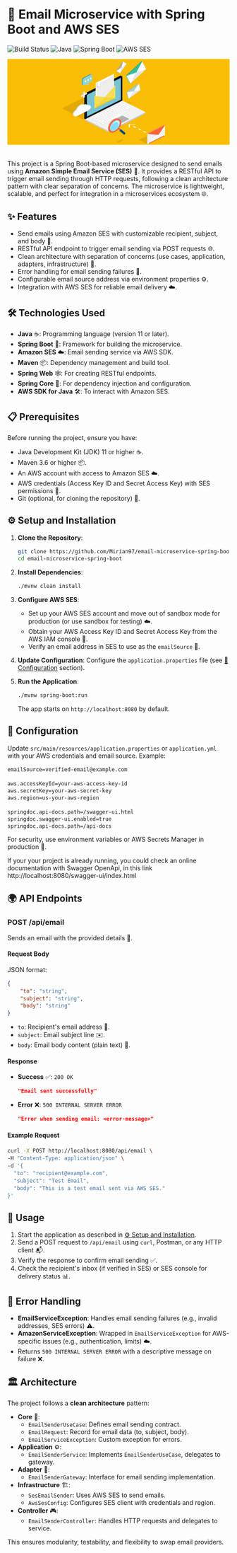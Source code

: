 # 📧 Email Microservice with Spring Boot and AWS SES

![Build Status](https://img.shields.io/badge/build-passing-brightgreen) ![Java](https://img.shields.io/badge/Java-11%2B-orange) ![Spring Boot](https://img.shields.io/badge/Spring%20Boot-3.x-green) ![AWS SES](https://img.shields.io/badge/AWS-SES-blue)

<div align="center">
	<img src="docs/mail.jpg" alt="Email Banner"/>
</div>

<br/>

This project is a Spring Boot-based microservice designed to send emails using **Amazon Simple Email Service (SES)** 🚀. It provides a RESTful API to trigger email sending through HTTP requests, following a clean architecture pattern with clear separation of concerns. The microservice is lightweight, scalable, and perfect for integration in a microservices ecosystem 🌐.

## ✨ Features

- Send emails using Amazon SES with customizable recipient, subject, and body 📩.
- RESTful API endpoint to trigger email sending via POST requests 🌐.
- Clean architecture with separation of concerns (use cases, application, adapters, infrastructure) 🧩.
- Error handling for email sending failures 🚨.
- Configurable email source address via environment properties ⚙️.
- Integration with AWS SES for reliable email delivery ☁️.

## 🛠️ Technologies Used

- **Java** ☕: Programming language (version 11 or later).
- **Spring Boot** 🌱: Framework for building the microservice.
- **Amazon SES** ☁️: Email sending service via AWS SDK.
- **Maven** 📦: Dependency management and build tool.
- **Spring Web** 🕸️: For creating RESTful endpoints.
- **Spring Core** 🔩: For dependency injection and configuration.
- **AWS SDK for Java** 🛠️: To interact with Amazon SES.

## 📋 Prerequisites

Before running the project, ensure you have:

- Java Development Kit (JDK) 11 or higher ☕.
- Maven 3.6 or higher 📦.
- An AWS account with access to Amazon SES ☁️.
- AWS credentials (Access Key ID and Secret Access Key) with SES permissions 🔑.
- Git (optional, for cloning the repository) 🐙.

## ⚙️ Setup and Installation

1. **Clone the Repository**:

   ```bash
   git clone https://github.com/Mirian97/email-microservice-spring-boot.git
   cd email-microservice-spring-boot
   ```

2. **Install Dependencies**:

   ```bash
   ./mvnw clean install
   ```

3. **Configure AWS SES**:

   - Set up your AWS SES account and move out of sandbox mode for production (or use sandbox for testing) ☁️.
   - Obtain your AWS Access Key ID and Secret Access Key from the AWS IAM console 🔑.
   - Verify an email address in SES to use as the `emailSource` 📧.

4. **Update Configuration**:
   Configure the `application.properties` file (see [🔧 Configuration](#-configuration) section).

5. **Run the Application**:
   ```bash
   ./mvnw spring-boot:run
   ```
   The app starts on `http://localhost:8080` by default.

## 🔧 Configuration

Update `src/main/resources/application.properties` or `application.yml` with your AWS credentials and email source. Example:

```properties
emailSource=verified-email@example.com

aws.accessKeyId=your-aws-access-key-id
aws.secretKey=your-aws-secret-key
aws.region=us-your-aws-region

springdoc.api-docs.path=/swagger-ui.html
springdoc.swagger-ui.enabled=true
springdoc.api-docs.path=/api-docs
```

For security, use environment variables or AWS Secrets Manager in production 🔐.

If your your project is already running, you could check an online documentation with Swagger OpenApi, in this link <a>http://localhost:8080/swagger-ui/index.html</a>

## 🌍 API Endpoints

### POST /api/email

Sends an email with the provided details 📩.

#### Request Body

JSON format:

```json
{
	"to": "string",
	"subject": "string",
	"body": "string"
}
```

- `to`: Recipient's email address 📨.
- `subject`: Email subject line ✉️.
- `body`: Email body content (plain text) 📝.

#### Response

- **Success** ✅: `200 OK`
  ```json
  "Email sent successfully"
  ```
- **Error** ❌: `500 INTERNAL SERVER ERROR`
  ```json
  "Error when sending email: <error-message>"
  ```

#### Example Request

```bash
curl -X POST http://localhost:8080/api/email \
-H "Content-Type: application/json" \
-d '{
  "to": "recipient@example.com",
  "subject": "Test Email",
  "body": "This is a test email sent via AWS SES."
}'
```

## 🚀 Usage

1. Start the application as described in [⚙️ Setup and Installation](#-setup-and-installation).
2. Send a POST request to `/api/email` using `curl`, Postman, or any HTTP client 📬.
3. Verify the response to confirm email sending ✅.
4. Check the recipient's inbox (if verified in SES) or SES console for delivery status 📊.

## 🚨 Error Handling

- **EmailServiceException**: Handles email sending failures (e.g., invalid addresses, SES errors) ⚠️.
- **AmazonServiceException**: Wrapped in `EmailServiceException` for AWS-specific issues (e.g., authentication, limits) ☁️.
- Returns `500 INTERNAL SERVER ERROR` with a descriptive message on failure ❌.

## 🏛️ Architecture

The project follows a **clean architecture** pattern:

- **Core** 🧠:
  - `EmailSenderUseCase`: Defines email sending contract.
  - `EmailRequest`: Record for email data (to, subject, body).
  - `EmailServiceException`: Custom exception for errors.
- **Application** ⚙️:
  - `EmailSenderService`: Implements `EmailSenderUseCase`, delegates to gateway.
- **Adapter** 🔌:
  - `EmailSenderGateway`: Interface for email sending implementation.
- **Infrastructure** 🏗️:
  - `SesEmailSender`: Uses AWS SES to send emails.
  - `AwsSesConfig`: Configures SES client with credentials and region.
- **Controller** 🎮:
  - `EmailSenderController`: Handles HTTP requests and delegates to service.

This ensures modularity, testability, and flexibility to swap email providers.
